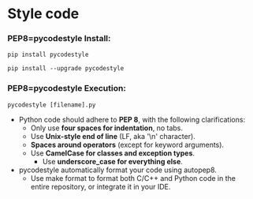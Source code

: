 # Style code
### PEP8=pycodestyle Install:

```console title="Install pep8=pycodestyle"
pip install pycodestyle
```  
  
```console title="Upgrade PEP8=pycodestyle"
pip install --upgrade pycodestyle
```  

### PEP8=pycodestyle Execution:
```console title="PEP8=pycodestyle execution"
pycodestyle [filename].py
```  

- Python code should adhere to **PEP 8**, with the following clarifications:
    - Only use **four spaces for indentation**, no tabs.
    - Use **Unix-style end of line** (LF, aka '\n' character).
    - **Spaces around operators** (except for keyword arguments).
    - Use **CamelCase for classes and exception types**. 
        - Use **underscore_case for everything else**.
- pycodestyle automatically format your code using autopep8.
    - Use make format to format both C/C++ and Python code in the entire repository, or integrate it in your IDE.


